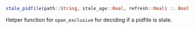 ```julia
stale_pidfile(path::String, stale_age::Real, refresh::Real) :: Bool
```

Helper function for `open_exclusive` for deciding if a pidfile is stale.
